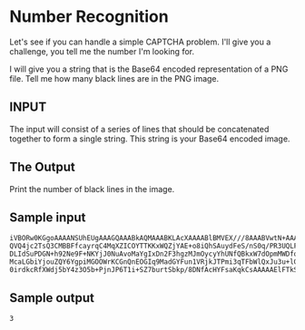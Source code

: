 <!-- RATING: Hard -->
<!-- NAME: Number Recognition -->
<!-- GENERATOR: generate.pl -->
# Number Recognition

Let's see if you can handle a simple CAPTCHA problem. I'll give you a
challenge, you tell me the number I'm looking for.

I will give you a string that is the Base64 encoded representation of
a PNG file. Tell me how many black lines are in the PNG image.

## INPUT
The input will consist of a series of lines that should be concatenated
together to form a single string. This string is your Base64 encoded image. 

## The Output
Print the number of black lines in the image.

## Sample input
	iVBORw0KGgoAAAANSUhEUgAAAGQAAABkAQMAAABKLAcXAAAABlBMVEX///8AAABVwtN+AAAA0klE
	QVQ4jc2TsQ3CMBBFfcayrqC4MqXZICOYTTKKxWQZjYAE+o8iQhSAuydFeS/nS0q/PR3UQLFDDiqg
	DLIdSuPDGN+h92Ne9F+NKYjJ0NuAvoMaYgIxDn2F3hgzMJmOycyYhUNfQBkxW7dOpmMWDfqA3kEV
	McaLGbiYjouZQY6YgpiMGOOWrKCGnQnEOGIq9MadGYFun1VRjkJTPmi3qTFbWlQxJu3u+lGt6Wsi
	0irdkcRfXWdj5bY4z3O5b+PjnJP6T1i+SZ7burtSbkp/8DNfAcHYFsaKqkCsAAAAAElFTkSuQmCC

## Sample output
	3

